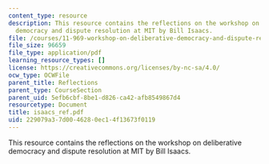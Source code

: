 ```yaml
---
content_type: resource
description: This resource contains the reflections on the workshop on deliberative
  democracy and dispute resolution at MIT by Bill Isaacs.
file: /courses/11-969-workshop-on-deliberative-democracy-and-dispute-resolution-summer-2005/229079a37d0046280ec14f13673f0119_isaacs_ref.pdf
file_size: 96659
file_type: application/pdf
learning_resource_types: []
license: https://creativecommons.org/licenses/by-nc-sa/4.0/
ocw_type: OCWFile
parent_title: Reflections
parent_type: CourseSection
parent_uid: 5efb6cbf-8be1-d826-ca42-afb8549867d4
resourcetype: Document
title: isaacs_ref.pdf
uid: 229079a3-7d00-4628-0ec1-4f13673f0119
---
```

This resource contains the reflections on the workshop on deliberative democracy and dispute resolution at MIT by Bill Isaacs.